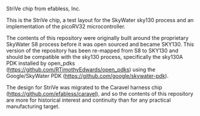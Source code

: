 StriVe chip from efabless, Inc.

This is the StriVe chip, a test layout for the SkyWater sky130
process and an implementation of the picoRV32 microcontroller.

The contents of this repository were originally built around
the proprietary SkyWater S8 process before it was open sourced
and became SKY130.  This version of the repository has been
re-mapped from S8 to SKY130 and should be compatible with the
sky130 process, specifically the sky130A PDK installed by
open_pdks (https://github.com/RTimothyEdwards/open_pdks) using
the Google/SkyWater PDK (https://github.com/google/skywater-pdk).

The design for StriVe was migrated to the Caravel harness chip
(https://github.com/efabless/caravel), and so the contents of
this repository are more for historical interest and continuity
than for any practical manufacturing target.

